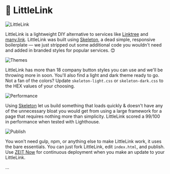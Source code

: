 # 🔗 LittleLink

![LittleLink](https://cdn.cottle.cloud/littlelink/social-circle.png)

LittleLink is a lightweight DIY alternative to services like [Linktree](https://linktr.ee)
 and [many.link](https://www.google.com). LittleLink was built using [Skeleton](http://getskeleton.com/), a dead simple, responsive boilerplate — we just stripped out some additional code you wouldn't need and added in branded styles for popular services. 😊

![Themes](https://cdn.cottle.cloud/littlelink/themes.png)

LittleLink has more than 18 company button styles you can use and we'll be throwing more in soon. You'll also find a light and dark theme ready to go. Not a fan of the colors? Update `skeleton-light.css` or `skeleton-dark.css` to the HEX values of your choosing. 

 ![Performance](https://cdn.cottle.cloud/littlelink/performance.png)

Using [Skeleton](http://getskeleton.com/) let us build something that loads quickly & doesn't have any of the unnecessary bloat you would get from using a large framework for a page that requires nothing more than simplicity. LittleLink scored a 99/100 in performance when tested with Lighthouse.

![Publish](https://cdn.cottle.cloud/littlelink/fork-edit-publish.png)

You won't need gulp, npm, or anything else to make LittleLink work, it uses the bare essentials. You can just fork LittleLink, edit `index.html`, and publish. Use [ZEIT Now](https://zeit.co/github) for continuous deployment when you make an update to your LittleLink.

...

